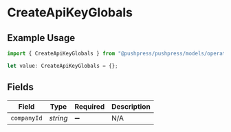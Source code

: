 # CreateApiKeyGlobals

## Example Usage

```typescript
import { CreateApiKeyGlobals } from "@pushpress/pushpress/models/operations";

let value: CreateApiKeyGlobals = {};
```

## Fields

| Field              | Type               | Required           | Description        |
| ------------------ | ------------------ | ------------------ | ------------------ |
| `companyId`        | *string*           | :heavy_minus_sign: | N/A                |